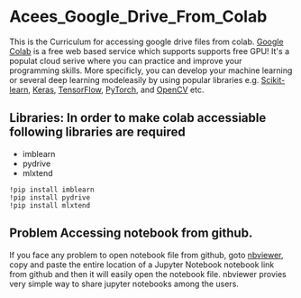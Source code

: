 # Acees_Google_Drive_From_Colab
This is the Curriculum for accessing google drive files from colab. [Google Colab](https://colab.research.google.com/) is a free web based  service which supports supports free GPU! It's a populat cloud serive where you can practice and improve your programming skills. More specificly, you can develop your machine learning or several deep learning modeleasily by using popular libraries e.g. [Scikit-learn](https://scikit-learn.org/stable/), [Keras](https://keras.io/), [TensorFlow](https://www.tensorflow.org/), [PyTorch](https://pytorch.org/), and [OpenCV](https://opencv.org/) etc.

## Libraries: In order to make colab accessiable following libraries are required
* imblearn 
* pydrive 
* mlxtend 

```
!pip install imblearn
!pip install pydrive 
!pip install mlxtend
```
## Problem Accessing notebook from github.
If you face any problem to open notebook file from github, goto [nbviewer](https://nbviewer.jupyter.org/), copy and paste the entire location of a Jupyter Notebook notebook link from github and then it will easily open the notebook file. nbviewer provies very simple way to share jupyter notebooks among the users.


